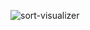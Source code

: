 
![sort-visualizer](https://user-images.githubusercontent.com/92889691/159565544-04a8913a-fa96-4df8-9a66-7fff24d24332.png)
